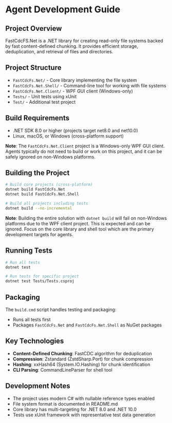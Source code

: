 # Agent Development Guide

## Project Overview

FastCdcFS.Net is a .NET library for creating read-only file systems backed by fast content-defined chunking. It provides efficient storage, deduplication, and retrieval of files and directories.

## Project Structure

- `FastCdcFs.Net/` - Core library implementing the file system
- `FastCdcFs.Net.Shell/` - Command-line tool for working with file systems
- `FastCdcFs.Net.Client/` - WPF GUI client (Windows-only)
- `Tests/` - Unit tests using xUnit
- `Test/` - Additional test project

## Build Requirements

- .NET SDK 8.0 or higher (projects target net8.0 and net10.0)
- Linux, macOS, or Windows (cross-platform support)

**Note**: The `FastCdcFs.Net.Client` project is a Windows-only WPF GUI client. Agents typically do not need to build or work on this project, and it can be safely ignored on non-Windows platforms.

## Building the Project

```bash
# Build core projects (cross-platform)
dotnet build FastCdcFs.Net
dotnet build FastCdcFs.Net.Shell

# Build all projects including tests
dotnet build --no-incremental
```

**Note**: Building the entire solution with `dotnet build` will fail on non-Windows platforms due to the WPF client project. This is expected and can be ignored. Focus on the core library and shell tool which are the primary development targets for agents.

## Running Tests

```bash
# Run all tests
dotnet test

# Run tests for specific project
dotnet test Tests/Tests.csproj
```

## Packaging

The `build.cmd` script handles testing and packaging:
- Runs all tests first
- Packages `FastCdcFs.Net` and `FastCdcFs.Net.Shell` as NuGet packages

## Key Technologies

- **Content-Defined Chunking**: FastCDC algorithm for deduplication
- **Compression**: Zstandard (ZstdSharp.Port) for chunk compression
- **Hashing**: xxHash64 (System.IO.Hashing) for chunk identification
- **CLI Parsing**: CommandLineParser for shell tool

## Development Notes

- The project uses modern C# with nullable reference types enabled
- File system format is documented in README.md
- Core library has multi-targeting for .NET 8.0 and .NET 10.0
- Tests use xUnit framework with representative test data generation
